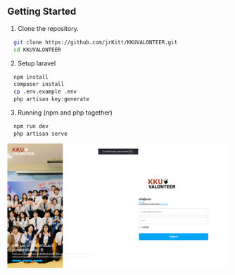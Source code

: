 
## Getting Started
1. Clone the repository.
```bash
  git clone https://github.com/jrKitt/KKUVALONTEER.git
  cd KKUVALONTEER
```
2. Setup laravel
```bash
  npm install
  composer install
  cp .env.example .env
  php artisan key:generate
```
    
3. Running (npm and php together)
```bash
  npm run dev
  php artisan serve
```

<img src='/public/images/loginPage.png'/>

